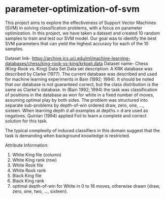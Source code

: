 # parameter-optimization-of-svm
This project aims to explore the effectiveness of Support Vector Machines (SVM) in solving classification problems, with a focus on parameter optimization. In this project, we have taken a dataset and created 10 random samples to train and test our SVM model. Our goal was to identify the best SVM parameters that can yield the highest accuracy for each of the 10 samples.

Dataset link- https://archive.ics.uci.edu/ml/machine-learning-databases/chess/king-rook-vs-king/krkopt.data
Dataset name- Chess (King-Rook vs. King) Data Set
Data set description:
A KRK database was described by Clarke (1977). The current database was described and used for machine learning experiments in Bain (1992; 1994). It should be noted that our database is not guaranteed correct, but the class distribution is the same as Clarke's database. In (Bain 1992; 1994) the task was classification of positions in the database as won for white in a fixed number of moves, assuming optimal play by both sides. The problem was structured into separate sub-problems by depth-of-win ordered draw, zero, one, ..., sixteen. When learning depth d all examples at depths > d are used as negatives. Quinlan (1994) applied Foil to learn a complete and correct solution for this task.

The typical complexity of induced classifiers in this domain suggest that the task is demanding when background knowledge is restricted.


Attribute Information:

1. White King file (column)
2. White King rank (row)
3. White Rook file
4. White Rook rank
5. Black King file
6. Black King rank
7. optimal depth-of-win for White in 0 to 16 moves, otherwise drawn {draw, zero, one, two, ..., sixteen}.
